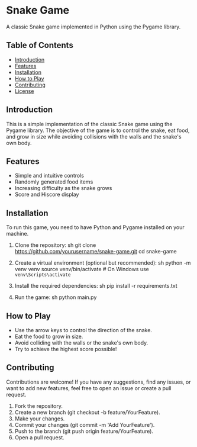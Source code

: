 # Snake Game

A classic Snake game implemented in Python using the Pygame library.

## Table of Contents

- [Introduction](#introduction)
- [Features](#features)
- [Installation](#installation)
- [How to Play](#how-to-play)
- [Contributing](#contributing)
- [License](#license)

## Introduction

This is a simple implementation of the classic Snake game using the Pygame library. The objective of the game is to control the snake, eat food, and grow in size while avoiding collisions with the walls and the snake's own body.

## Features

- Simple and intuitive controls
- Randomly generated food items
- Increasing difficulty as the snake grows
- Score and Hiscore display 

## Installation

To run this game, you need to have Python and Pygame installed on your machine.

1. Clone the repository:
    sh
    git clone https://github.com/yourusername/snake-game.git
    cd snake-game
    

2. Create a virtual environment (optional but recommended):
    sh
    python -m venv venv
    source venv/bin/activate  # On Windows use `venv\Scripts\activate`
    

3. Install the required dependencies:
    sh
    pip install -r requirements.txt
    

4. Run the game:
    sh
    python main.py
    

## How to Play

- Use the arrow keys to control the direction of the snake.
- Eat the food to grow in size.
- Avoid colliding with the walls or the snake's own body.
- Try to achieve the highest score possible!

## Contributing

Contributions are welcome! If you have any suggestions, find any issues, or want to add new features, feel free to open an issue or create a pull request.

1. Fork the repository.
2. Create a new branch (git checkout -b feature/YourFeature).
3. Make your changes.
4. Commit your changes (git commit -m 'Add YourFeature').
5. Push to the branch (git push origin feature/YourFeature).
6. Open a pull request.
   
